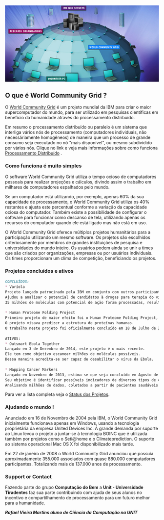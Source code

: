 ![Image](/images/world-community-grid.jpg)

## O que é World Community Grid ?

O [World Community Grid](https://www.worldcommunitygrid.org/discover.action#what-if) é um projeto mundial da IBM para criar o maior supercomputador do mundo, para ser utilizado em pesquisas científicas em benefício da humanidade através do processamento distribuído.

Em resumo o processamento distribuído ou paralelo é um sistema que interliga vários nós de processamento (computadores individuais, não necessáriamente homogêneos) de maneira que um processo de grande consumo seja executado no nó "mais disponível", ou mesmo subdividido por vários nós. Clique no link e veja mais informações sobre como funciona [Processamento Distribuído](http://pt.slideshare.net/adrianots/2-sd-conceitossistemas-distribuidos-e-paralelos) .

### Como funciona é muito simples

O software World Community Grid utiliza o tempo ocioso de computadores pessoais para realizar projeções e cálculos, divindo assim o trabalho em milhares de computadores espalhados pelo mundo.

Se um computador está utilizando, por exemplo, apenas 60% da sua capacidade de processamento, o World Community Grid utiliza os 40% restantes e ajusta este percentual conforme a variação da capacidade ociosa do computador. Também existe a possibilidade de configurar o software para funcionar como descanso de tela, utilizando apenas os recursos do computador quando ele está ligado mas não está em uso.

O World Community Grid oferece múltiplos projetos humanitários para a participação utilizando um mesmo software. Os projetos são escolhidos criteriosamente por membros de grandes instituições de pesquisa e universidades do mundo inteiro.
Os usuários podem ainda se unir a times que são criados por organizações, empresas ou por usuários individuais. Os times proporcionam um clima de competição, beneficiando os projetos.

### Projetos concluídos e ativos
```markdown
CONCLUÍDOS:
* Varíola
Projeto lançado patrocinado pela IBM em conjunto com outros participantes.
Ajudou a analisar o potencial de candidatos à drogas para terapia do vírus da varíola.
35 milhões de moléculas com potencial de ação foram processadas, resultando em 44 tratamentos potenciais.

* Human Proteome Folding Project
Primeiro projeto de maior efeito foi o Human Proteome Folding Project, ou HPF1.
O projeto visava predizer a estrutura de proteínas humanas.
O trabalho neste projeto foi oficialmente concluído em 18 de Julho de 2006.

ATIVOS:
* Outsmart Ebola Together
Lançado em 3 de Dezembro de 2014, este projeto é o mais recente.
Ele tem como objetivo escanear milhões de moléculas possíveis.
Dessa maneira acredita-se ser capaz de desabilitar o vírus da Ebola.

* Mapping Cancer Markers
Lançado em Novembro de 2013, estima-se que seja concluído em Agosto de 2015.
Seu objetivo é identificar possíveis indicadores de diversos tipos de câncer.
Analisando milhões de dados, coletados a partir de pacientes saudáveis e doentes.
```

Para ver a lista completa veja o [Status dos Projetos](https://www.worldcommunitygrid.org/stat/viewProjects.do).

### Ajudando o mundo !
Anunciado em 16 de Novembro de 2004 pela IBM, o World Community Grid inicialmente funcionava apenas em Windows, usando a tecnologia proprietária da empresa United Devices Inc. A grande demanda por suporte ao Linux levou o projeto a juntar-se à tecnologia BOINC que é utilizada também por projetos como o Seti@home e o Climateprediction. O suporte ao sistema operacional Mac OS X foi disponibilizado mais tarde.

Em 22 de janeiro de 2008 o World Community Grid anunciou que possuía aproximadamente 355.000 associados com quase 880.000 computadores participantes. Totalizando mais de 137.000 anos de processamento.

### Support or Contact

Fazendo parte do grupo **Computação do Bem** a **Unit - Universidade Tiradentes** faz sua parte contribuindo com ajuda de seus alunos no incentivo e compartilhamento de processamento para um futuro melhor para a humanidade. 

_**Rafael Vieira Martins aluno de Ciência da Computação na UNIT**_ 

